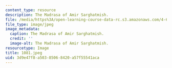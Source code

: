 ```yaml
---
content_type: resource
description: The Madrasa of Amir Sarghatmish.
file: /media/https%3A/open-learning-course-data-rc.s3.amazonaws.com/4-615-the-architecture-of-cairo-spring-2002/3d9e47f8a50385068420a57f55541aca_1081.jpeg
file_type: image/jpeg
image_metadata:
  caption: The Madrasa of Amir Sarghatmish.
  credit: ''
  image-alt: The Madrasa of Amir Sarghatmish.
resourcetype: Image
title: 1081.jpeg
uid: 3d9e47f8-a503-8506-8420-a57f55541aca
---
```


